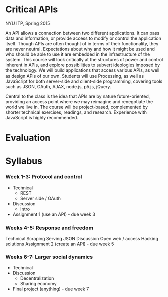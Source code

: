 Critical APIs
=================

NYU ITP, Spring 2015

An API allows a connection between two different applications. It can pass data and information, or provide access to modify or control the application itself. Though APIs are often thought of in terms of their functionality, they are never neutral. Expectations about why and how it might be used and who should be able to use it are embedded in the infrastructure of the system. This course will look critically at the structures of power and control inherent in APIs, and explore possibilities to subvert ideologies imposed by the technology. We will build applications that access various APIs, as well as design APIs of our own. Students will use Processing, as well as JavaScript for both server-side and client-side programming, covering tools such as JSON, OAuth, AJAX, node.js, p5.js, jQuery.

Central to the class is the idea that APIs are by nature future-oriented, providing an access point where we may reimagine and renegotiate the world we live in. The course will be project-based, complemented by shorter technical exercises, readings, and research. Experience with JavaScript is highly recommended.	

# Evaluation

# Syllabus

### Week 1-3: Protocol and control
* Technical
  * REST
  * Server side / OAuth
* Discussion
  * Intro
* Assignment 1 (use an API) - due week 3

### Weeks 4-5: Response and freedom
Technical
Scraping
Serving JSON
Discussion
Open web / access
Hacking solutions
Assignment 2 (create an API) - due week 5

### Weeks 6-7: Larger social dynamics
* Technical
* Discussion
  * Decentralization
  * Sharing economy
* Final project (anything) - due week 7
